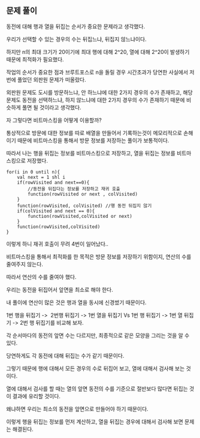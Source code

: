 ## 문제 풀이

동전에 대해 행과 열을 뒤집는 순서가 중요한 문제라고 생각했다.

우리가 선택할 수 있는 경우의 수는 뒤집느냐, 뒤집지 않느냐이다.

하지만 n의 최대 크기가 20이기에 최대 행에 대해 2^20, 열에 대해 2^20이 발생하기 때문에 최적화가 필요했다.

작업의 순서가 중요한 점과 브루트포스로 n을 돌릴 경우 시간초과가 당연한 사실에서 저번에 풀었던 외판원 문제가 떠올랐다.

외판원 문제도 도시를 방문하느냐, 안 하느냐에 대한 2가지 경우의 수가 존재하고, 해당 문제도 동전을 선택하느냐, 하지 않느냐에 대한 2가지 경우의 수가 존재하기 때문에 비슷하게 풀면 될 것이라고 생각했다.

자 그렇다면 비트마스킹을 어떻게 이용할까?

통상적으로 방문에 대한 정보를 따로 배열을 만들어서 기록하는것이 메모리적으로 손해이기 때문에 비트마스킹을 통해서 방문 정보를 저장하는 풀이가 보통적이다.

따라서 나는 행을 뒤집는 정보를 비트마스킹으로 저장하고, 열을 뒤집는 정보를 비트마스킹으로 저장했다.

```
for(i in 0 until n){
	val next = 1 shl i
    if(rowVisited and next==0){
    	//동전을 뒤집다는 정보를 저장하고 재귀 호출
        function(rowVisited or next , colVisited)
    }
    function(rowVisited, colVisited) //행 동전 뒤집지 않기
    if(colVisited and next == 0){
    	function(rowVisited,colVisited or next)
    }
    function(rowVisited,colVisited)
}
```

이렇게 하니 재귀 호출이 무려 4번이 일어났다..

비트마스킹을 통해서 최적화를 한 목적은 방문 정보를 저장하기 위함이지, 연산의 수를 줄여주지 않는다.

따라서 연산의 수를 줄여야 했다.

우리는 동전을 뒤집어서 앞면을 최소로 해야 한다.

내 풀이에 연산이 많은 것은 행과 열을 동시에 신경썼기 때문이다.

1번 행을 뒤집기 ->  2번행 뒤집기 -> 1번 열을 뒤집기 Vs 1번 행 뒤집기 -> 1번 열 뒤집기 -> 2번 행 뒤집기를 비교해 보자.

각 순서마다의 동전의 앞면 수는 다르지만, 최종적으로 같은 모양을 그리는 것을 알 수 있다.

당연하게도 각 동전에 대해 뒤집는 수가 같기 때문이다.

그렇기 때문에 행에 대해서 모든 경우의 수로 뒤집어 보고, 열에 대해서 검사해 보는 것이다.

열에 대해서 검사를 할 때는 열의 앞면 동전의 수를 기준으로 절반보다 많다면 뒤집는 것이 결과에 유리할 것이다.

왜냐하면 우리는 최소의 동전을 앞면으로 만들어야 하기 때문이다.

이렇게 행을 뒤집는 정보를 먼저 계산하고, 열을 뒤집는 경우에 대해서 검사해 보면 문제는 해결된다.